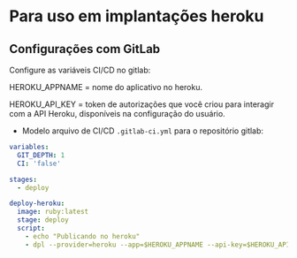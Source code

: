 # Para uso em implantações heroku 


## Configurações com GitLab


Configure as variáveis CI/CD no gitlab:

HEROKU_APPNAME = nome do aplicativo no heroku.

HEROKU_API_KEY = token de autorizações que você criou para interagir com a API Heroku, disponíveis na configuração do usuário.


- Modelo arquivo de CI/CD `.gitlab-ci.yml` para o repositório gitlab:
```yaml
variables:
  GIT_DEPTH: 1
  CI: 'false'

stages:
  - deploy

deploy-heroku:
  image: ruby:latest
  stage: deploy
  script:
    - echo "Publicando no heroku"
    - dpl --provider=heroku --app=$HEROKU_APPNAME --api-key=$HEROKU_API_KEY
```
   